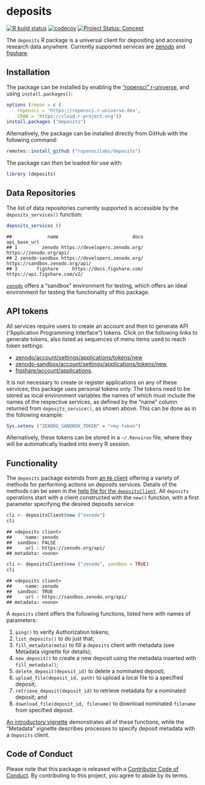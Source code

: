 # deposits

<!-- badges: start -->

[![R build
status](https://github.com/ropenscilabs/deposits/workflows/R-CMD-check/badge.svg)](https://github.com/ropenscilabs/deposits/actions?query=workflow%3AR-CMD-check)
[![codecov](https://codecov.io/gh/ropenscilabs/deposits/branch/main/graph/badge.svg)](https://codecov.io/gh/ropenscilabs/deposits)
[![Project Status:
Concept](https://www.repostatus.org/badges/latest/wip.svg)](https://www.repostatus.org/#wip)
<!-- badges: end -->

The `deposits` R package is a universal client for depositing and
accessing research data anywhere. Currently supported services are
[zenodo](https://zenodo.org) and [figshare](https://figshare.com).

## Installation

The package can be installed by enabling the [“ropensci”
r-universe](https://ropensci.r-universe.dev), and using
`install.packages()`:

``` r
options (repos = c (
    ropensci = 'https://ropensci.r-universe.dev',
    CRAN = 'https://cloud.r-project.org'))
install.packages ("deposits")
```

Alternatively, the package can be installed directly from GitHub with
the following command:

``` r
remotes::install_github ("ropenscilabs/deposits")
```

The package can then be loaded for use with:

``` r
library (deposits)
```

## Data Repositories

The list of data repositories currently supported is accessible by the
`deposits_services()` function:

``` r
deposits_services ()
```

    ##             name                           docs                    api_base_url
    ## 1         zenodo https://developers.zenodo.org/         https://zenodo.org/api/
    ## 2 zenodo-sandbox https://developers.zenodo.org/ https://sandbox.zenodo.org/api/
    ## 3       figshare     https://docs.figshare.com/    https://api.figshare.com/v2/

[`zenodo`](https://zenodo.org) offers a “sandbox” environment for
testing, which offers an ideal environment for testing the functionality
of this package.

## API tokens

All services require users to create an account and then to generate API
(“Application Programming Interface”) tokens. Click on the following
links to generate tokens, also listed as sequences of menu items used to
reach token settings:

  - [zenodo/account/settings/applications/tokens/new](https://zenodo.org/account/settings/applications/tokens/new/)
  - [zenodo-sandbox/account/settings/applications/tokens/new](https://sandbox.zenodo.org/account/settings/applications/tokens/new/),
  - [figshare/account/applications](https://figshare.com/account/applications).

It is not necessary to create or register applications on any of these
services; this package uses personal tokens only. The tokens need to be
stored as local environment variables the names of which must include
the names of the respective services, as defined by the “name” column
returned from `deposits_service()`, as shown above. This can be done as
in the following example:

``` r
Sys.setenv ("ZENODO_SANDBOX_TOKEN" = "<my-token")
```

Alternatively, these tokens can be stored in a `~/.Renviron` file, where
they will be automatically loaded into every R session.

## Functionality

The `deposits` package extends from [an `R6`
client](https://github.com/r-lib/R6) offering a variety of methods for
performing actions on deposits services. Details of the methods can be
seen in the [help file for the
`depositsClient`](https://docs.ropensci.org/deposits/reference/depositsClient.html).
All `deposits` operations start with a client constructed with the
`new()` function, with a first parameter specifying the desired deposits
service:

``` r
cli <- depositsClient$new ("zenodo")
cli
```

    ## <deposits client>
    ##     name: zenodo
    ##  sandbox: FALSE
    ##     url : https://zenodo.org/api/
    ## metadata: <none>

``` r
cli <- depositsClient$new ("zenodo", sandbox = TRUE)
cli
```

    ## <deposits client>
    ##     name: zenodo
    ##  sandbox: TRUE
    ##     url : https://sandbox.zenodo.org/api/
    ## metadata: <none>

A `deposits` client offers the following functions, listed here with
names of parameters:

1.  `ping()` to verify Authorization tokens;
2.  `list_deposits()` to do just that;
3.  `fill_metadata(meta)` to fill a `deposits` client with metadata (see
    Metadata vignette for details);
4.  `new_deposit()` to create a new deposit using the metadata inserted
    with `fill_metadata()`;
5.  `delete_deposit(deposit_id)` to delete a nominated deposit;
6.  `upload_file(deposit_id, path)` to upload a local file to a
    specified deposit;
7.  `retrieve_deposit(deposit_id)` to retrieve metadata for a nominated
    deposit; and
8.  `download_file(deposit_id, filename)` to download nominated
    `filename` from specified deposit.

[An introductory
vignette](https://docs.ropensci.org/deposits/articles/deposits.html)
demonstrates all of these functions, while the “Metadata” vignette
describes processes to specify deposit metadata with a `deposits`
client.

## Code of Conduct

Please note that this package is released with a [Contributor Code of
Conduct](https://ropensci.org/code-of-conduct/). By contributing to this
project, you agree to abide by its terms.
